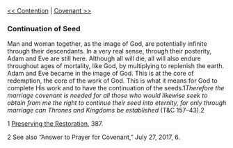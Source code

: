 [<< Contention](Contention)  |  [Covenant >>](Covenant)

### Continuation of Seed
Man and woman together, as the image of God, are potentially infinite through their descendants. In a very real sense, through their posterity, Adam and Eve are still here. Although all will die, all will also endure throughout ages of mortality, like God, by multiplying to replenish the earth. Adam and Eve became in the image of God. This is at the core of redemption, the core of the work of God. This is what it means for God to complete His work and to have the continuation of the seeds.1*Therefore the marriage covenant is needed for all those who would likewise seek to obtain from me the right to continue their seed into eternity, for only through marriage can Thrones and Kingdoms be established* (T&C 157–43).2



1
[Preserving the Restoration](#), 387.


2 See also “Answer to Prayer for Covenant,” July 27, 2017, 6.